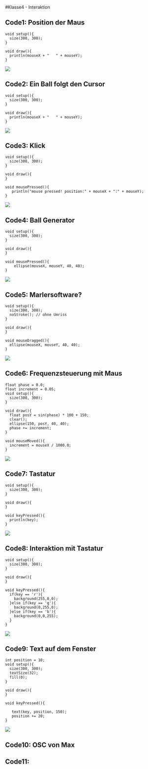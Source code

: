 #Klasse4 - Interaktion 

## Code1: Position der Maus

```
void setup(){
  size(300, 300); 
}

void draw(){
  println(mouseX + "   " + mouseY); 
}
```

![](res/k4/img/code1.png)

## Code2: Ein Ball folgt den Cursor

```
void setup(){
  size(300, 300); 
}

void draw(){
  println(mouseX + "   " + mouseY); 
}
```

![](res/k4/img/code2.png)


## Code3: Klick
```
void setup(){
  size(300, 300); 
}

void draw(){
}

void mousePressed(){
   println("mouse pressed! position:" + mouseX + ":" + mouseY); 
}
```
![](res/k4/img/code3.png)

## Code4: Ball Generator
```
void setup(){
  size(300, 300); 
}

void draw(){
}

void mousePressed(){
	ellipse(mouseX, mouseY, 40, 40);
}
```
![](res/k4/img/code4.png)

## Code5: Marlersoftware?
```
void setup(){
  size(300, 300); 
  noStroke(); // ohne Umriss
}

void draw(){
}

void mouseDragged(){
  ellipse(mouseX, mouseY, 40, 40);
}
```
![](res/k4/img/code5.png)

## Code6: Frequenzsteuerung mit Maus
```
float phase = 0.0;
float increment = 0.05;
void setup(){
  size(300, 300); 
}

void draw(){
  float posY = sin(phase) * 100 + 150;
  clear();
  ellipse(150, posY, 40, 40);
  phase += increment;
}

void mouseMoved(){
  increment = mouseX / 1000.0;
}
```
![](res/k4/img/code6.png)

## Code7: Tastatur
```
void setup(){
  size(300, 300); 
}

void draw(){
}

void keyPressed(){
  println(key);
}
```

![](res/k4/img/code7.png)

## Code8: Interaktion mit Tastatur

```
void setup(){
  size(300, 300); 
}

void draw(){
}

void keyPressed(){
  if(key == 'r'){
    background(255,0,0);
  }else if(key == 'g'){
    background(0,255,0);
  }else if(key == 'b'){
    background(0,0,255);
  }
}
```
![](res/k4/img/code8.png)

## Code9: Text auf dem Fenster

```
int position = 10;
void setup(){
  size(300, 300); 
  textSize(32);
  fill(0);
}

void draw(){
}

void keyPressed(){
  
   text(key, position, 150); 
   position += 20;
}
```
![](res/k4/img/code9.png)


## Code10: OSC von Max


## Code11: 


